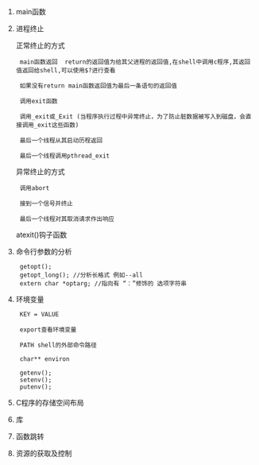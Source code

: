 1. main函数
	
	


2. 进程终止

	正常终止的方式
		
		main函数返回  return的返回值为给其父进程的返回值,在shell中调用c程序,其返回值返回给shell,可以使用$?进行查看
		
		如果没有return main函数返回值为最后一条语句的返回值
		
		调用exit函数
		
		调用_exit或_Exit (当程序执行过程中异常终止，为了防止脏数据被写入到磁盘，会直接调用_exit这些函数)
		
		最后一个线程从其启动历程返回
		
		最后一个线程调用pthread_exit
		
	
	异常终止的方式
		
		调用abort
		
		接到一个信号并终止
		
		最后一个线程对其取消请求作出响应
	
	
	atexit()钩子函数
	
	
3. 命令行参数的分析

		getopt();
		getopt_long(); //分析长格式 例如--all
    	extern char *optarg; //指向有 “：”修饰的 选项字符串



4. 环境变量

		KEY = VALUE

		export查看环境变量
		
		PATH shell的外部命令路径

		char** environ 

		getenv();
		setenv();
		putenv();
		


5. C程序的存储空间布局

6. 库

7. 函数跳转

8. 资源的获取及控制